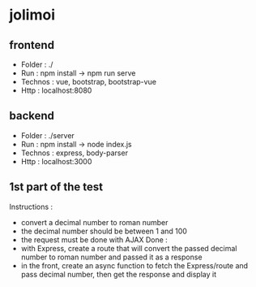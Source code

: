 # jolimoi

## frontend
- Folder : ./
- Run : npm install -> npm run serve
- Technos : vue, bootstrap, bootstrap-vue
- Http : localhost:8080

## backend
- Folder : ./server
- Run : npm install -> node index.js
- Technos : express, body-parser
- Http : localhost:3000

## 1st part of the test
Instructions :
- convert a decimal number to roman number
- the decimal number should be between 1 and 100
- the request must be done with AJAX
Done :
- with Express, create a route that will convert the passed decimal number to roman number and passed it as a response
- in the front, create an async function to fetch the Express/route and pass decimal number, then get the response and display it
